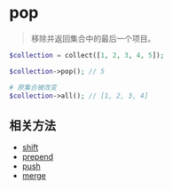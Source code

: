 # pop

> 移除并返回集合中的最后一个项目。

```php
$collection = collect([1, 2, 3, 4, 5]);

$collection->pop(); // 5

# 原集合被改变
$collection->all(); // [1, 2, 3, 4]
```

## 相关方法

- [shift](shift.md)
- [prepend](prepend.md)
- [push](push.md)
- [merge](merge.md)
